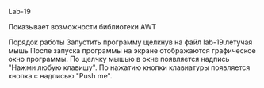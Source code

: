Lab-19

Показывает возможности библиотеки AWT

Порядок работы
Запустить программу щелкнув на файл lab-19.летучая мышь
После запуска программы на экране отображаются графическое окно программы.
По щелчку мышью в окне появляется надпись "Нажми любую клавишу".
По нажатию кнопки клавиатуры появляется кнопка с надписью "Push me".
